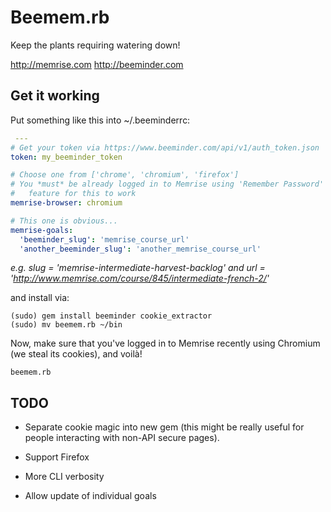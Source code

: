 Beemem.rb
=========

Keep the plants requiring watering down!

http://memrise.com
http://beeminder.com

Get it working
--------------

Put something like this into ~/.beeminderrc:

```yaml
 ---
# Get your token via https://www.beeminder.com/api/v1/auth_token.json
token: my_beeminder_token

# Choose one from ['chrome', 'chromium', 'firefox']
# You *must* be already logged in to Memrise using 'Remember Password'
#   feature for this to work
memrise-browser: chromium

# This one is obvious...
memrise-goals:
  'beeminder_slug': 'memrise_course_url'
  'another_beeminder_slug': 'another_memrise_course_url'
```

*e.g. slug = 'memrise-intermediate-harvest-backlog' and url = 'http://www.memrise.com/course/845/intermediate-french-2/'*


and install via:

```shell
(sudo) gem install beeminder cookie_extractor
(sudo) mv beemem.rb ~/bin
```

Now, make sure that you've logged in to Memrise recently using Chromium (we steal its cookies), and voilà!

```shell
beemem.rb
```

TODO
----

* Separate cookie magic into new gem (this might be really useful for people interacting with non-API secure pages).

* Support Firefox

* More CLI verbosity

* Allow update of individual goals

